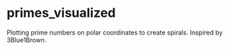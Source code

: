 # primes_visualized
Plotting prime numbers on polar coordinates to create spirals. Inspired by 3Blue1Brown.
